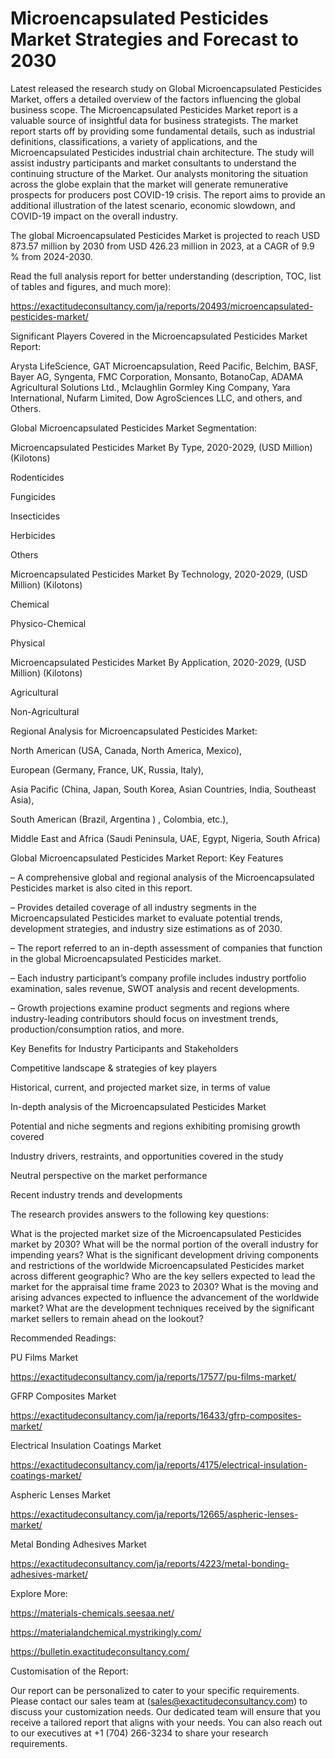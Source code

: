 # Microencapsulated Pesticides Market Strategies and Forecast to 2030

Latest released the research study on Global Microencapsulated Pesticides Market, offers a detailed overview of the factors influencing the global business scope. The Microencapsulated Pesticides Market report is a valuable source of insightful data for business strategists. The market report starts off by providing some fundamental details, such as industrial definitions, classifications, a variety of applications, and the Microencapsulated Pesticides industrial chain architecture. The study will assist industry participants and market consultants to understand the continuing structure of the Market. Our analysts monitoring the situation across the globe explain that the market will generate remunerative prospects for producers post COVID-19 crisis. The report aims to provide an additional illustration of the latest scenario, economic slowdown, and COVID-19 impact on the overall industry.

The global Microencapsulated Pesticides Market is projected to reach USD 873.57 million by 2030 from USD 426.23 million in 2023, at a CAGR of 9.9 % from 2024-2030.

Read the full analysis report for better understanding (description, TOC, list of tables and figures, and much more):

https://exactitudeconsultancy.com/ja/reports/20493/microencapsulated-pesticides-market/

Significant Players Covered in the Microencapsulated Pesticides Market Report:

Arysta LifeScience, GAT Microencapsulation, Reed Pacific, Belchim, BASF, Bayer AG, Syngenta, FMC Corporation, Monsanto, BotanoCap, ADAMA Agricultural Solutions Ltd., Mclaughlin Gormley King Company, Yara International, Nufarm Limited, Dow AgroSciences LLC, and others, and Others.

Global Microencapsulated Pesticides Market Segmentation:

Microencapsulated Pesticides Market By Type, 2020-2029, (USD Million) (Kilotons)

Rodenticides

Fungicides

Insecticides

Herbicides

Others

Microencapsulated Pesticides Market By Technology, 2020-2029, (USD Million) (Kilotons)

Chemical

Physico-Chemical

Physical

Microencapsulated Pesticides Market By Application, 2020-2029, (USD Million) (Kilotons)

Agricultural

Non-Agricultural

Regional Analysis for Microencapsulated Pesticides Market:

North American (USA, Canada, North America, Mexico),

European (Germany, France, UK, Russia, Italy),

Asia Pacific (China, Japan, South Korea, Asian Countries, India, Southeast Asia),

South American (Brazil, Argentina ) , Colombia, etc.),

Middle East and Africa (Saudi Peninsula, UAE, Egypt, Nigeria, South Africa)

Global Microencapsulated Pesticides Market Report: Key Features

– A comprehensive global and regional analysis of the Microencapsulated Pesticides market is also cited in this report.

– Provides detailed coverage of all industry segments in the Microencapsulated Pesticides market to evaluate potential trends, development strategies, and industry size estimations as of 2030.

– The report referred to an in-depth assessment of companies that function in the global Microencapsulated Pesticides market.

– Each industry participant’s company profile includes industry portfolio examination, sales revenue, SWOT analysis and recent developments.

– Growth projections examine product segments and regions where industry-leading contributors should focus on investment trends, production/consumption ratios, and more.

Key Benefits for Industry Participants and Stakeholders

Competitive landscape & strategies of key players

Historical, current, and projected market size, in terms of value

In-depth analysis of the Microencapsulated Pesticides Market

Potential and niche segments and regions exhibiting promising growth covered

Industry drivers, restraints, and opportunities covered in the study

Neutral perspective on the market performance

Recent industry trends and developments

The research provides answers to the following key questions:

What is the projected market size of the Microencapsulated Pesticides market by 2030?
What will be the normal portion of the overall industry for impending years?
What is the significant development driving components and restrictions of the worldwide Microencapsulated Pesticides market across different geographic?
Who are the key sellers expected to lead the market for the appraisal time frame 2023 to 2030?
What is the moving and arising advances expected to influence the advancement of the worldwide market?
What are the development techniques received by the significant market sellers to remain ahead on the lookout?

Recommended Readings:

PU Films Market

https://exactitudeconsultancy.com/ja/reports/17577/pu-films-market/

GFRP Composites Market

https://exactitudeconsultancy.com/ja/reports/16433/gfrp-composites-market/

Electrical Insulation Coatings Market

https://exactitudeconsultancy.com/ja/reports/4175/electrical-insulation-coatings-market/

Aspheric Lenses Market

https://exactitudeconsultancy.com/ja/reports/12665/aspheric-lenses-market/

Metal Bonding Adhesives Market

https://exactitudeconsultancy.com/ja/reports/4223/metal-bonding-adhesives-market/

Explore More:

https://materials-chemicals.seesaa.net/

https://materialandchemical.mystrikingly.com/

https://bulletin.exactitudeconsultancy.com/

Customisation of the Report:

Our report can be personalized to cater to your specific requirements. Please contact our sales team at (sales@exactitudeconsultancy.com) to discuss your customization needs. Our dedicated team will ensure that you receive a tailored report that aligns with your needs. You can also reach out to our executives at +1 (704) 266-3234 to share your research requirements.
